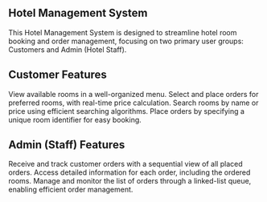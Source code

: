 ## Hotel Management System
This Hotel Management System is designed to streamline hotel room booking and order management, focusing on two primary user groups: Customers and Admin (Hotel Staff).

## Customer Features
View available rooms in a well-organized menu.
Select and place orders for preferred rooms, with real-time price calculation.
Search rooms by name or price using efficient searching algorithms.
Place orders by specifying a unique room identifier for easy booking.

## Admin (Staff) Features
Receive and track customer orders with a sequential view of all placed orders.
Access detailed information for each order, including the ordered rooms.
Manage and monitor the list of orders through a linked-list queue, enabling efficient order management.
